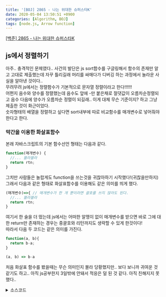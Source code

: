 ```yaml
---
title: '[BOJ] 2865 - 나는 위대한 슈퍼스타K'
date: 2020-05-04 13:50:51 +0900
categories: [Algorithm, BOJ]
tags: [node.js, Arrow function]
---
```


[[백준] 2865 - 나는 위대한 슈퍼스타K](https://www.acmicpc.net/problem/2865)<br>

## js에서 정렬하기
아주.. 충격적인 문제였다.. 사건의 발단은 js sort함수를 구글링해서 함수의 존재만 알고 고대로 제출했는데 자꾸 틀리길래 머리를 싸매다가 디버깅 하는 과정에서 놀라운 사실을 알아낸 것이다..<br>
무려무려 js에서는 정렬함수가 기본적으로 문자열 정렬이라고 한다!!!!!!<br>
어쩐지 음수와 양수를 정렬했는데 음수도 앞에 -만 붙은채로 절댓값이 오름차순정렬되고 음수 다음에 양수가 오름차순 정렬이 되길래.. 이게 대체 무슨 기준이지? 하고 그냥 제출한 것이 화근이었다.<br>
숫자형태의 배열을 정렬하고 싶다면 sort내부에 따로 비교함수를 매개변수로 넣어줘야 한다고 한다.<br>

### 막간을 이용한 화살표함수
본래 자바스크립트의 기본 함수선언 형태는 다음과 같다.
```javascript
function(매개변수) {
  //... 블라블라
  return rtn;
}
```
그치만 사람들은 놀랍게도 function을 쓰는것을 귀찮아하기 시작했다!(귀찮을만하지) 그래서 다음과 같은 형태로 화살표함수를 이용해도 같은 의미를 띄게 했다.
```javascript
(매개변수)=>{ // 매개변수가 한 개 뿐이라면 괄호를 쓰지 않아도 된다.
  //... 블라블라
  return rtn;
}
```
여기서 한 술을 더 떴는데 js에서는 어떠한 알맹이 없이 매개변수를 받으면 바로 그에 대한 return만 존재하는 경우는 중괄호와 리턴까지도 생략할 수 있게 한것이다!<br>
따라서 다음 두 코드는 같은 의미를 가진다.
```javascript
function(a, b){
  return b-a;
}
```
```javascript
(a, b) => b-a
```
처음 화살표 함수를 봤을때는 무슨 의미인지 몰라 당황했지만.. 보다 보니까 귀여운 것 같기도 하고.. 아직 js공부한지 3일밖에 안돼서 적응은 덜 된 것 같다. 아직 친해지지 못했다..

<details>
  <summary> 소스코드 </summary>
    <div markdown="1">

```javascript
const readline = require("readline");

const rl = readline.createInterface({
  input: process.stdin,
  output: process.stdout,
});

let n, m, k;
let part = [];
let i = 0;
rl.on("line", function (line) {
  tmp = line.split(" ");
  if (i == 0) {
    n = tmp[0];
    m = tmp[1];
    k = tmp[2];
    for (let j = 0; j < n; j++) {
      part.push([]);
    }
  } else {
    for (let j = 0; j < n; j++) {
      part[tmp[2 * j] - 1].push(tmp[2 * j + 1]);
    }
  }
  i += 1;
}).on("close", function () {
  let ans = 0,
    tmp = [];
  for (let i of part) {
    i.sort((a, b) => b-a);
    tmp.push(i[0]);
  }
  tmp.sort((a, b) => b-a);
  for (let i = 0; i < k; i++) {
    ans += tmp[i] * 1.0;
  }
  ans = ans.toFixed(1);
  if (Number.isInteger(ans)) console.log(ans + ".0");
  else console.log(ans);
  process.exit();
});
```

</div>
</details>